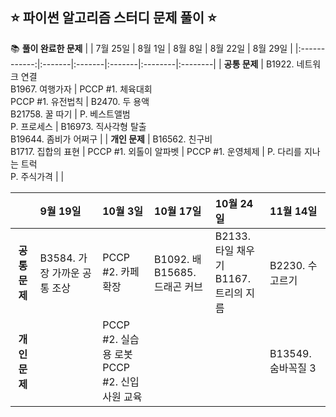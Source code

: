 ## ⭐️ 파이썬 알고리즘 스터디 문제 풀이 ⭐️

📚 **풀이 완료한 문제** 
|              | 7월 25일 | 8월 1일 | 8월 8일 | 8월 22일 | 8월 29일 | 
|:------------:|:-------|:-------|:-------|:--------|:--------|
| **공통 문제** | B1922. 네트워크 연결 <br> B1967. 여행가자 | PCCP #1. 체육대회 <br> PCCP #1. 유전법칙 | B2470. 두 용액 <br> B21758. 꿀 따기 | P. 베스트앨범 <br> P. 프로세스 | B16973. 직사각형 탈출 <br> B19644. 좀비가 어쩌구 |
| **개인 문제** | B16562. 친구비 <br> B1717. 집합의 표현 | PCCP #1. 외톨이 알파벳 | PCCP #1. 운영체제 | P. 다리를 지나는 트럭 <br> P. 주식가격 | |

|              | 9월 19일 | 10월 3일 | 10월 17일 | 10월 24일 | 11월 14일 |
|:------------:|:---------|:---------|:---------|:---------|:---------|
| **공통 문제** | B3584. 가장 가까운 공통 조상| PCCP #2. 카페 확장 | B1092. 배 <br> B15685. 드래곤 커브 | B2133. 타일 채우기 <br> B1167. 트리의 지름 | B2230. 수 고르기 |
| **개인 문제** | | PCCP #2. 실습용 로봇 <br> PCCP #2. 신입사원 교육 | | | B13549. 숨바꼭질 3 |
